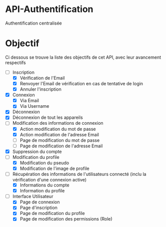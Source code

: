 # API-Authentification
Authentification centralisée

# Objectif
Ci dessous se trouve la liste des objectifs de cet API, avec leur avancement respectifs
 - [ ] Inscription
    - [X] Vérification de l'Email
    - [X] Renvoyer l'Email de vérification en cas de tentative de login
    - [X] Annuler l'inscription
- [X] Connexion
    - [X] Via Email
    - [X] Via Username
- [X] Déconnexion
- [X] Déconnexion de tout les appareils
- [ ] Modification des informations de connexion
    - [X] Action modification du mot de passe
    - [X] Action modification de l'adresse Email
    - [ ] Page de modification du mot de passe
    - [ ] Page de modification de l'adresse Email
- [X] Suppression du compte
 - [ ] Modification du profile
    - [X] Modification du pseudo
    - [X] Modification de l'image de profile
 - [ ] Récupération des informations de l'utilisateurs connecté (inclu la vérification d'une connexion active)
    - [X] Informations du compte
    - [X] Information du profile
 - [ ] Interface Utilisateur
    - [X] Page de connexion
    - [X] Page d'inscription
    - [X] Page de modification du profile
    - [X] Page de modification des permissions (Role)
